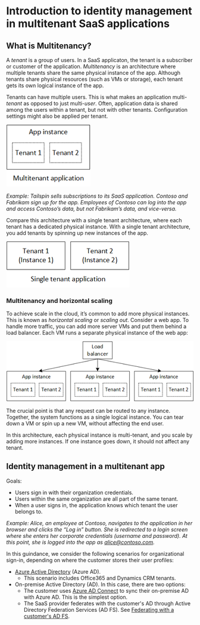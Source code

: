 # Introduction to identity management in multitenant SaaS applications

## What is Multitenancy?

A _tenant_ is a group of users. In a SaaS applicaton, the tenant is a subscriber or customer of the application. _Multitenancy_ is an architecture where multiple tenants share the same physical instance of the app. Although tenants share physical resources (such as VMs or storage), each tenant gets its own logical instance of the app.

Tenants can have multiple users. This is what makes an application multi-_tenant_ as opposed to just multi-_user_. Often, application data is shared among the users within a tenant, but not with other tenants. Configuration settings might also be applied per tenant.

![Multitenant](media/intro/multitenant.png)

_Example: Tailspin sells subscriptions to its SaaS application. Contoso and Fabrikam sign up for the app. Employees of Contoso can log into the app and access Contoso’s data, but not Fabrikam’s data, and vice-versa._

Compare this architecture with a single tenant architecture, where each tenant has a dedicated physical instance. With a single tenant architecture, you add tenants by spinning up new instances of the app.

![Single tenant](media/intro/single-tenant.png)

### Multitenancy and horizontal scaling

To achieve scale in the cloud, it’s common to add more physical instances. This is known as _horizontal scaling_ or _scaling out_. Consider a web app. To handle more traffic, you can add more server VMs and put them behind a load balancer. Each VM runs a separate physical instance of the web app:

![Load balancing a web site](media/intro/load-balancing.png)

The crucial point is that any request can be routed to any instance. Together, the system functions as a single logical instance. You can tear down a VM or spin up a new VM, without affecting the end user.

In this architecture, each physical instance is multi-tenant, and you scale by adding more instances. If one instance goes down, it should not affect any tenant.

## Identity management in a multitenant app

Goals:

- Users sign in with their organization credentials.
- Users within the same organization are all part of the same tenant.
- When a user signs in, the application knows which tenant the user belongs to.

_Example: Alice, an employee at Contoso, navigates to the application in her browser and clicks the “Log in” button. She is redirected to a login screen where she enters her corporate credentials (username and password). At this point, she is logged into the app as alice@contoso.com._

In this guindance, we consider the following scenarios for organizational sign-in, depending on where the customer stores their user profiles:

-	[Azure Active Directory](https://azure.microsoft.com/en-us/documentation/services/active-directory/) (Azure AD).
    - This scenario includes Office365 and Dynamics CRM tenants.
-	On-premise Active Directory (AD). In this case, there are two options:
    - The customer uses [Azure AD Connect](https://azure.microsoft.com/en-us/documentation/articles/active-directory-aadconnect/) to sync their on-premise AD with Azure AD. This is the simplest option.
    - The SaaS provider federates with the customer's AD through Active Directory Federation Services (AD FS). See [Federating with a customer's AD FS](05-adfs.md).
